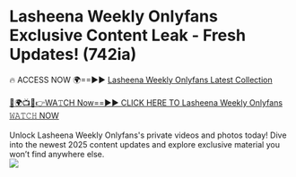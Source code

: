 # Lasheena Weekly Onlyfans Exclusive Content Leak - Fresh Updates! (742ia)

🔥 ACCESS NOW 🌍==►► <a href="https://tinyurl.com/kvy9nzfs" rel="nofollow">Lasheena Weekly Onlyfans Latest Collection</a>
<br><br>
[🔴🌍📺📱👉WA𝚃CH Now==►► CLICK HERE TO Lasheena Weekly Onlyfans 𝚆𝙰𝚃𝙲𝙷 NOW](https://tinyurl.com/kvy9nzfs)
<br><br>
Unlock Lasheena Weekly Onlyfans's private videos and photos today! Dive into the newest 2025 content updates and explore exclusive material you won’t find anywhere else.
<br>
<a href="https://tinyurl.com/kvy9nzfs" rel="nofollow" data-target="animated-image.originalLink"><img src="https://camo.githubusercontent.com/8a4f000d20f83aca3bf7ec5f350d767afa0574a8a352519fd8cfa583a6f93a33/68747470733a2f2f692e696d6775722e636f6d2f644a486b345a712e676966" data-canonical-src="https://i.imgur.com/dJHk4Zq.gif" style="max-width: 100%; display: inline-block;" data-target="animated-image.originalImage"></a>
<br>
